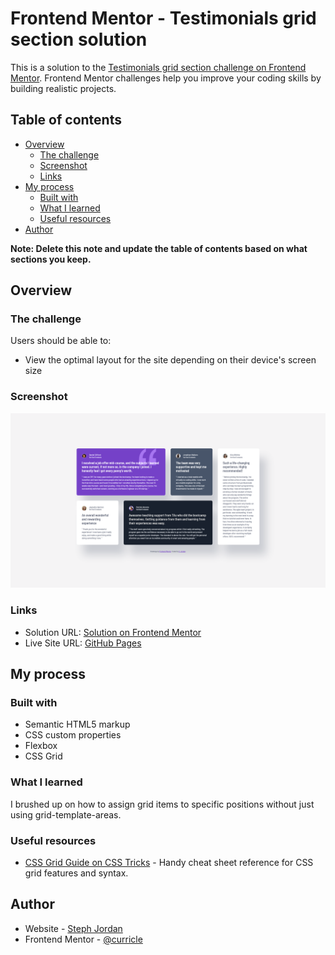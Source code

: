 # Frontend Mentor - Testimonials grid section solution

This is a solution to the [Testimonials grid section challenge on Frontend Mentor](https://www.frontendmentor.io/challenges/testimonials-grid-section-Nnw6J7Un7). Frontend Mentor challenges help you improve your coding skills by building realistic projects. 

## Table of contents

- [Overview](#overview)
  - [The challenge](#the-challenge)
  - [Screenshot](#screenshot)
  - [Links](#links)
- [My process](#my-process)
  - [Built with](#built-with)
  - [What I learned](#what-i-learned)
  - [Useful resources](#useful-resources)
- [Author](#author)

**Note: Delete this note and update the table of contents based on what sections you keep.**

## Overview

### The challenge

Users should be able to:

- View the optimal layout for the site depending on their device's screen size

### Screenshot

![](images/screenshot.png)

### Links

- Solution URL: [Solution on Frontend Mentor](https://www.frontendmentor.io/solutions/testimonials-grid-9I5xikpDuV)
- Live Site URL: [GitHub Pages](https://curricle.github.io/Testimonials-Grid/)

## My process

### Built with

- Semantic HTML5 markup
- CSS custom properties
- Flexbox
- CSS Grid

### What I learned

I brushed up on how to assign grid items to specific positions without just using grid-template-areas.

### Useful resources

- [CSS Grid Guide on CSS Tricks](https://css-tricks.com/snippets/css/complete-guide-grid/) - Handy cheat sheet reference for CSS grid features and syntax.

## Author

- Website - [Steph Jordan](https://jordanmakes.com)
- Frontend Mentor - [@curricle](https://www.frontendmentor.io/profile/curricle)
